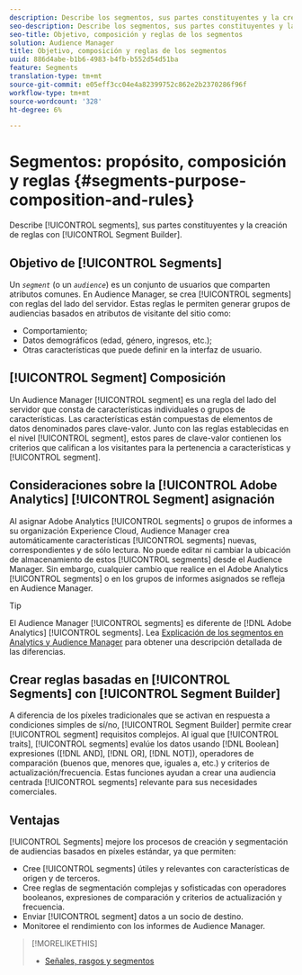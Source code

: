 ```yaml
---
description: Describe los segmentos, sus partes constituyentes y la creación de reglas con el Generador de segmentos.
seo-description: Describe los segmentos, sus partes constituyentes y la creación de reglas con el Generador de segmentos.
seo-title: Objetivo, composición y reglas de los segmentos
solution: Audience Manager
title: Objetivo, composición y reglas de los segmentos
uuid: 886d4abe-b1b6-4983-b4fb-b552d54d51ba
feature: Segments
translation-type: tm+mt
source-git-commit: e05eff3cc04e4a82399752c862e2b2370286f96f
workflow-type: tm+mt
source-wordcount: '328'
ht-degree: 6%

---
```



# Segmentos: propósito, composición y reglas {#segments-purpose-composition-and-rules}

Describe [!UICONTROL segments], sus partes constituyentes y la creación de reglas con [!UICONTROL Segment Builder].

## Objetivo de [!UICONTROL Segments]

Un *`segment`* (o un *`audience`*) es un conjunto de usuarios que comparten atributos comunes. En Audience Manager, se crea [!UICONTROL segments] con reglas del lado del servidor. Estas reglas le permiten generar grupos de audiencias basados en atributos de visitante del sitio como:

* Comportamiento;
* Datos demográficos (edad, género, ingresos, etc.);
* Otras características que puede definir en la interfaz de usuario.

## [!UICONTROL Segment] Composición

Un Audience Manager [!UICONTROL segment] es una regla del lado del servidor que consta de características individuales o grupos de características. Las características están compuestas de elementos de datos denominados pares clave-valor. Junto con las reglas establecidas en el nivel [!UICONTROL segment], estos pares de clave-valor contienen los criterios que califican a los visitantes para la pertenencia a características y [!UICONTROL segment].

## Consideraciones sobre la [!UICONTROL Adobe Analytics] [!UICONTROL Segment] asignación

Al asignar Adobe Analytics [!UICONTROL segments] o grupos de informes a su organización Experience Cloud, Audience Manager crea automáticamente características [!UICONTROL segments] nuevas, correspondientes y de sólo lectura. No puede editar ni cambiar la ubicación de almacenamiento de estos [!UICONTROL segments] desde el Audience Manager. Sin embargo, cualquier cambio que realice en el Adobe Analytics [!UICONTROL segments] o en los grupos de informes asignados se refleja en Audience Manager.

>[!TIP]
>
>El Audience Manager [!UICONTROL segments] es diferente de [!DNL Adobe Analytics] [!UICONTROL segments]. Lea [Explicación de los segmentos en Analytics y Audience Manager](https://docs.adobe.com/content/help/es-ES/analytics/integration/audience-analytics/audience-analytics-workflow/aam-analytics-segments.html) para obtener una descripción detallada de las diferencias.

## Crear reglas basadas en [!UICONTROL Segments] con [!UICONTROL Segment Builder]

A diferencia de los píxeles tradicionales que se activan en respuesta a condiciones simples de sí/no, [!UICONTROL Segment Builder] permite crear [!UICONTROL segment] requisitos complejos. Al igual que [!UICONTROL traits], [!UICONTROL segments] evalúe los datos usando [!DNL Boolean] expresiones ([!DNL AND], [!DNL OR], [!DNL NOT]), operadores de comparación (buenos que, menores que, iguales a, etc.) y criterios de actualización/frecuencia. Estas funciones ayudan a crear una audiencia centrada [!UICONTROL segments] relevante para sus necesidades comerciales.

## Ventajas

[!UICONTROL Segments] mejore los procesos de creación y segmentación de audiencias basados en píxeles estándar, ya que permiten:

* Cree [!UICONTROL segments] útiles y relevantes con características de origen y de terceros.
* Cree reglas de segmentación complejas y sofisticadas con operadores booleanos, expresiones de comparación y criterios de actualización y frecuencia.
* Enviar [!UICONTROL segment] datos a un socio de destino.
* Monitoree el rendimiento con los informes de Audience Manager.

>[!MORELIKETHIS]
>
>* [Señales, rasgos y segmentos](../../reference/signal-trait-segment.md)

